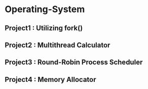 # Operating-System

## Project1 : Utilizing fork()
## Project2 : Multithread Calculator
## Project3 : Round-Robin Process Scheduler
## Project4 : Memory Allocator
